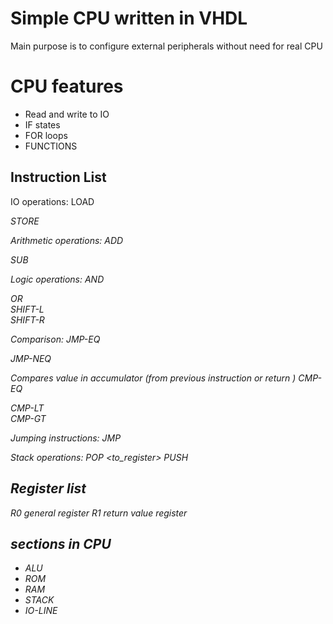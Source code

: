 # Simple CPU written in VHDL #
Main purpose is to configure external peripherals without need for real CPU

# CPU features
* Read and write to IO
* IF states
* FOR loops
* FUNCTIONS


## Instruction List ##
IO operations:
LOAD <address>
STORE <address>

Arithmetic operations:
ADD <address>
SUB <address>

Logic operations:
AND <address>
OR <address>
SHIFT-L <address>
SHIFT-R <address>

Comparison:
JMP-EQ <address>
JMP-NEQ <address>

Compares value in accumulator (from previous instruction or return )
CMP-EQ <address>
CMP-LT <address>
CMP-GT <address>

Jumping instructions:
JMP <address>

Stack operations:
POP <to_register>
PUSH

## Register list ##

R0 general register
R1 return value register

## sections in CPU ##
* ALU
* ROM
* RAM
* STACK
* IO-LINE


